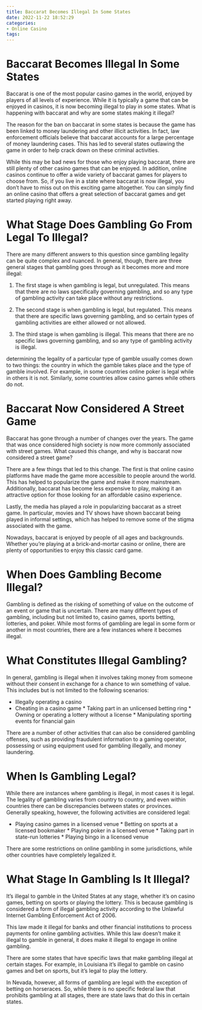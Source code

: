 ```yaml
---
title: Baccarat Becomes Illegal In Some States
date: 2022-11-22 18:52:29
categories:
- Online Casino
tags:
---
```



#  Baccarat Becomes Illegal In Some States

Baccarat is one of the most popular casino games in the world, enjoyed by players of all levels of experience. While it is typically a game that can be enjoyed in casinos, it is now becoming illegal to play in some states. What is happening with baccarat and why are some states making it illegal?

The reason for the ban on baccarat in some states is because the game has been linked to money laundering and other illicit activities. In fact, law enforcement officials believe that baccarat accounts for a large percentage of money laundering cases. This has led to several states outlawing the game in order to help crack down on these criminal activities.

While this may be bad news for those who enjoy playing baccarat, there are still plenty of other casino games that can be enjoyed. In addition, online casinos continue to offer a wide variety of baccarat games for players to choose from. So, if you live in a state where baccarat is now illegal, you don’t have to miss out on this exciting game altogether. You can simply find an online casino that offers a great selection of baccarat games and get started playing right away.

#  What Stage Does Gambling Go From Legal To Illegal?

There are many different answers to this question since gambling legality can be quite complex and nuanced. In general, though, there are three general stages that gambling goes through as it becomes more and more illegal:

1. The first stage is when gambling is legal, but unregulated. This means that there are no laws specifically governing gambling, and so any type of gambling activity can take place without any restrictions.

2. The second stage is when gambling is legal, but regulated. This means that there are specific laws governing gambling, and so certain types of gambling activities are either allowed or not allowed.

3. The third stage is when gambling is illegal. This means that there are no specific laws governing gambling, and so any type of gambling activity is illegal.

 determining the legality of a particular type of gamble usually comes down to two things: the country in which the gamble takes place and the type of gamble involved. For example, in some countries online poker is legal while in others it is not. Similarly, some countries allow casino games while others do not.

#  Baccarat Now Considered A Street Game

Baccarat has gone through a number of changes over the years. The game that was once considered high society is now more commonly associated with street games. What caused this change, and why is baccarat now considered a street game?

There are a few things that led to this change. The first is that online casino platforms have made the game more accessible to people around the world. This has helped to popularize the game and make it more mainstream. Additionally, baccarat has become less expensive to play, making it an attractive option for those looking for an affordable casino experience.

Lastly, the media has played a role in popularizing baccarat as a street game. In particular, movies and TV shows have shown baccarat being played in informal settings, which has helped to remove some of the stigma associated with the game.

Nowadays, baccarat is enjoyed by people of all ages and backgrounds. Whether you’re playing at a brick-and-mortar casino or online, there are plenty of opportunities to enjoy this classic card game.

#  When Does Gambling Become Illegal?

Gambling is defined as the risking of something of value on the outcome of an event or game that is uncertain. There are many different types of gambling, including but not limited to, casino games, sports betting, lotteries, and poker. While most forms of gambling are legal in some form or another in most countries, there are a few instances where it becomes illegal.

 # What Constitutes Illegal Gambling?

In general, gambling is illegal when it involves taking money from someone without their consent in exchange for a chance to win something of value. This includes but is not limited to the following scenarios:

 * Illegally operating a casino
 * Cheating in a casino game * Taking part in an unlicensed betting ring * Owning or operating a lottery without a license * Manipulating sporting events for financial gain

There are a number of other activities that can also be considered gambling offenses, such as providing fraudulent information to a gaming operator, possessing or using equipment used for gambling illegally, and money laundering.

# When Is Gambling Legal?

While there are instances where gambling is illegal, in most cases it is legal. The legality of gambling varies from country to country, and even within countries there can be discrepancies between states or provinces. Generally speaking, however, the following activities are considered legal:

* Playing casino games in a licensed venue * Betting on sports at a licensed bookmaker * Playing poker in a licensed venue * Taking part in state-run lotteries * Playing bingo in a licensed venue

There are some restrictions on online gambling in some jurisdictions, while other countries have completely legalized it.

#  What Stage In Gambling Is It Illegal?

It’s illegal to gamble in the United States at any stage, whether it’s on casino games, betting on sports or playing the lottery. This is because gambling is considered a form of illegal gambling activity according to the Unlawful Internet Gambling Enforcement Act of 2006.

This law made it illegal for banks and other financial institutions to process payments for online gambling activities. While this law doesn’t make it illegal to gamble in general, it does make it illegal to engage in online gambling.

There are some states that have specific laws that make gambling illegal at certain stages. For example, in Louisiana it’s illegal to gamble on casino games and bet on sports, but it’s legal to play the lottery.

In Nevada, however, all forms of gambling are legal with the exception of betting on horseraces. So, while there is no specific federal law that prohibits gambling at all stages, there are state laws that do this in certain states.